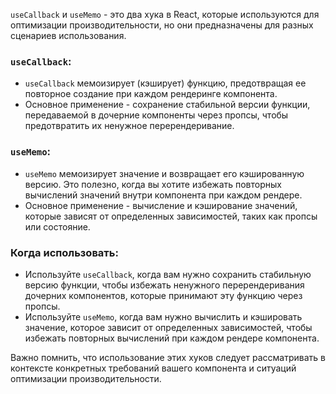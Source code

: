 `useCallback` и `useMemo` - это два хука в React, которые используются для оптимизации производительности, но они предназначены для разных сценариев использования.
### `useCallback`:

- `useCallback` мемоизирует (кэширует) функцию, предотвращая ее повторное создание при каждом рендеринге компонента.
- Основное применение - сохранение стабильной версии функции, передаваемой в дочерние компоненты через пропсы, чтобы предотвратить их ненужное перерендеривание.
### `useMemo`:

- `useMemo` мемоизирует значение и возвращает его кэшированную версию. Это полезно, когда вы хотите избежать повторных вычислений значений внутри компонента при каждом рендере.
- Основное применение - вычисление и кэширование значений, которые зависят от определенных зависимостей, таких как пропсы или состояние.

### Когда использовать:

- Используйте `useCallback`, когда вам нужно сохранить стабильную версию функции, чтобы избежать ненужного перерендеривания дочерних компонентов, которые принимают эту функцию через пропсы.
- Используйте `useMemo`, когда вам нужно вычислить и кэшировать значение, которое зависит от определенных зависимостей, чтобы избежать повторных вычислений при каждом рендере компонента.

Важно помнить, что использование этих хуков следует рассматривать в контексте конкретных требований вашего компонента и ситуаций оптимизации производительности.